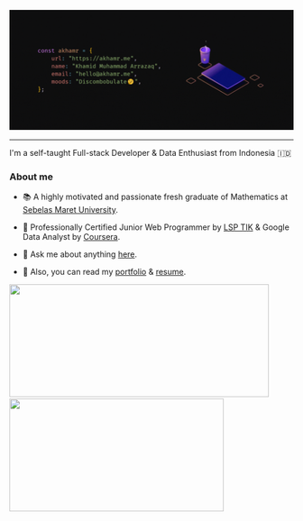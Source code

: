 <p align="center"><a href="https://akhamr.me"><img src="./banner.gif" /></a></p>

<hr />

I'm a self-taught Full-stack Developer & Data Enthusiast from Indonesia 🇮🇩

### About me

- 📚 A highly motivated and passionate fresh graduate of Mathematics at [Sebelas Maret University](https://math.mipa.uns.ac.id/).

- :brain: Professionally Certified Junior Web Programmer by [LSP TIK](https://drive.google.com/file/d/1DNrLNM4tA7oyFbjm4C3nZWX8oP9v_KMe/view?usp=sharing) & Google Data Analyst by [Coursera](https://drive.google.com/file/d/1ayT2Tz9OCEM-yY6rwFWhKyqts_Mo7LzM/view?usp=sharing).

- 💬 Ask me about anything [here](mailto:hello@akhamr.me).

- 📜 Also, you can read my [portfolio](https://akhamr.me) & [resume](https://drive.google.com/file/d/1j57WTKkaJFEucTQEhl7qb5ZH2zPcwsT9/view?usp=sharing).

<div>
  <img height=200 width=460 src="https://akhamr-stats.vercel.app/api?username=akhamr&theme=onedark&hide_border=true&include_all_commits=true&rank_icon=github" />
  <img height=200 width=380 src="https://akhamr-stats.vercel.app/api/top-langs/?username=akhamr&layout=compact&theme=onedark&hide_border=true" />
</div>
